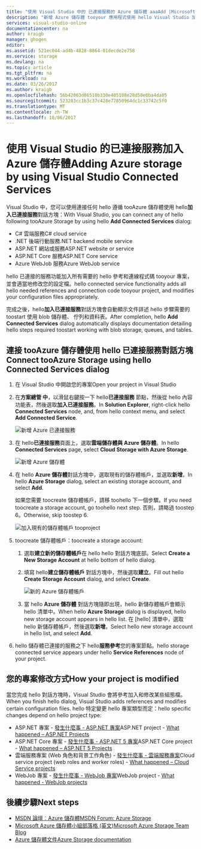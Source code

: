 ```yaml
---
title: "使用 Visual Studio 中的 已連接服務的 Azure 儲存體 aaaAdd |Microsoft 文件"
description: "新增 Azure 儲存體 tooyour 應用程式使用 hello Visual Studio 加入已連接服務對話方塊"
services: visual-studio-online
documentationcenter: na
author: kraigb
manager: ghogen
editor: 
ms.assetid: 521ec044-ad4b-4828-8864-01decde2e758
ms.service: storage
ms.devlang: na
ms.topic: article
ms.tgt_pltfrm: na
ms.workload: na
ms.date: 03/26/2017
ms.author: kraigb
ms.openlocfilehash: 56b42063d86510b330e405108e28d50e6ba4da05
ms.sourcegitcommit: 523283cc1b3c37c428e77850964dc1c33742c5f0
ms.translationtype: MT
ms.contentlocale: zh-TW
ms.lasthandoff: 10/06/2017
---
```

# <a name="adding-azure-storage-by-using-visual-studio-connected-services"></a><span data-ttu-id="a4f04-103">使用 Visual Studio 的已連接服務加入 Azure 儲存體</span><span class="sxs-lookup"><span data-stu-id="a4f04-103">Adding Azure storage by using Visual Studio Connected Services</span></span>
<span data-ttu-id="a4f04-104">Visual Studio 中，您可以使用連接任何 hello 遵循 tooAzure 儲存體使用 hello**加入已連接服務**對話方塊：</span><span class="sxs-lookup"><span data-stu-id="a4f04-104">With Visual Studio, you can connect any of hello following tooAzure Storage by using hello **Add Connected Services** dialog:</span></span>

- <span data-ttu-id="a4f04-105">C# 雲端服務</span><span class="sxs-lookup"><span data-stu-id="a4f04-105">C# cloud service</span></span>
- <span data-ttu-id="a4f04-106">.NET 後端行動服務</span><span class="sxs-lookup"><span data-stu-id="a4f04-106">.NET backend mobile service</span></span>
- <span data-ttu-id="a4f04-107">ASP.NET 網站或服務</span><span class="sxs-lookup"><span data-stu-id="a4f04-107">ASP.NET website or service</span></span>
- <span data-ttu-id="a4f04-108">ASP.NET Core 服務</span><span class="sxs-lookup"><span data-stu-id="a4f04-108">ASP.NET Core service</span></span>
- <span data-ttu-id="a4f04-109">Azure WebJob 服務</span><span class="sxs-lookup"><span data-stu-id="a4f04-109">Azure WebJob service</span></span> 

<span data-ttu-id="a4f04-110">hello 已連接的服務功能加入所有需要的 hello 參考和連線程式碼 tooyour 專案，並會適當地修改您的設定檔。</span><span class="sxs-lookup"><span data-stu-id="a4f04-110">hello connected service functionality adds all hello needed references and connection code tooyour project, and modifies your configuration files appropriately.</span></span> 

<span data-ttu-id="a4f04-111">完成之後，hello**加入已連接服務**對話方塊會自動顯示文件詳述 hello 步驟需要的 toostart 使用 blob 儲存體、 佇列和資料表。</span><span class="sxs-lookup"><span data-stu-id="a4f04-111">After completion, hello **Add Connected Services** dialog automatically displays documentation detailing hello steps required toostart working with blob storage, queues, and tables.</span></span>

## <a name="connect-tooazure-storage-using-hello-connected-services-dialog"></a><span data-ttu-id="a4f04-112">連接 tooAzure 儲存體使用 hello 已連接服務對話方塊</span><span class="sxs-lookup"><span data-stu-id="a4f04-112">Connect tooAzure Storage using hello Connected Services dialog</span></span>
1. <span data-ttu-id="a4f04-113">在 Visual Studio 中開啟您的專案</span><span class="sxs-lookup"><span data-stu-id="a4f04-113">Open your project in Visual Studio</span></span>

1. <span data-ttu-id="a4f04-114">在**方案總管 中**，以滑鼠右鍵按一下 hello**已連接服務** 節點，然後從 hello 內容功能表，然後選取**加入已連接服務**。</span><span class="sxs-lookup"><span data-stu-id="a4f04-114">In **Solution Explorer**, right-click hello **Connected Services** node, and, from hello context menu, and select **Add Connected Service**.</span></span>
   
    ![新增 Azure 已連接服務](./media/vs-azure-tools-connected-services-storage/IC796702.png)

1. <span data-ttu-id="a4f04-116">在 hello**已連接服務**頁面上，選取**雲端儲存體與 Azure 儲存體**。</span><span class="sxs-lookup"><span data-stu-id="a4f04-116">In hello **Connected Services** page, select **Cloud Storage with Azure Storage**.</span></span>
   
    ![新增 Azure 儲存體](./media/vs-azure-tools-connected-services-storage/add-azure-storage.png)

1. <span data-ttu-id="a4f04-118">在 hello **Azure 儲存體**對話方塊中，選取現有的儲存體帳戶，並選取**新增**。</span><span class="sxs-lookup"><span data-stu-id="a4f04-118">In hello **Azure Storage** dialog, select an existing storage account, and select **Add**.</span></span>
   
    <span data-ttu-id="a4f04-119">如果您需要 toocreate 儲存體帳戶，請移 toohello 下一個步驟。</span><span class="sxs-lookup"><span data-stu-id="a4f04-119">If you need toocreate a storage account, go toohello next step.</span></span> <span data-ttu-id="a4f04-120">否則，請略過 toostep 6。</span><span class="sxs-lookup"><span data-stu-id="a4f04-120">Otherwise, skip toostep 6.</span></span>
    
    ![加入現有的儲存體帳戶 tooproject](./media/vs-azure-tools-connected-services-storage/select-azure-storage-account.png)

1. <span data-ttu-id="a4f04-122">toocreate 儲存體帳戶：</span><span class="sxs-lookup"><span data-stu-id="a4f04-122">toocreate a storage account:</span></span> 
   
   1. <span data-ttu-id="a4f04-123">選取**建立新的儲存體帳戶**在 hello hello 對話方塊底部。</span><span class="sxs-lookup"><span data-stu-id="a4f04-123">Select **Create a New Storage Account** at hello bottom of hello dialog.</span></span>

   1. <span data-ttu-id="a4f04-124">填寫 hello**建立儲存體帳戶** 對話方塊中，然後選取**建立**。</span><span class="sxs-lookup"><span data-stu-id="a4f04-124">Fill out hello **Create Storage Account** dialog, and select **Create**.</span></span>
      
       ![新的 Azure 儲存體帳戶](./media/vs-azure-tools-connected-services-storage/create-storage-account.png)
      
   1. <span data-ttu-id="a4f04-126">當 hello **Azure 儲存體** 對話方塊隨即出現，hello 新儲存體帳戶會顯示 hello 清單中。</span><span class="sxs-lookup"><span data-stu-id="a4f04-126">When hello **Azure Storage** dialog is displayed, hello new storage account appears in hello list.</span></span> <span data-ttu-id="a4f04-127">在 [hello] 清單中，選取 hello 新儲存體帳戶，然後選取**新增**。</span><span class="sxs-lookup"><span data-stu-id="a4f04-127">Select hello new storage account in hello list, and select **Add**.</span></span>

1. <span data-ttu-id="a4f04-128">hello 儲存體已連接的服務之下 hello**服務參考**您的專案節點。</span><span class="sxs-lookup"><span data-stu-id="a4f04-128">hello storage connected service appears under hello **Service References** node of your project.</span></span>
   
## <a name="how-your-project-is-modified"></a><span data-ttu-id="a4f04-129">您的專案修改方式</span><span class="sxs-lookup"><span data-stu-id="a4f04-129">How your project is modified</span></span>
<span data-ttu-id="a4f04-130">當您完成 hello 對話方塊時，Visual Studio 會將參考加入和修改某些組態檔。</span><span class="sxs-lookup"><span data-stu-id="a4f04-130">When you finish hello dialog, Visual Studio adds references and modifies certain configuration files.</span></span> <span data-ttu-id="a4f04-131">hello 特定變更 hello 專案類型而定：</span><span class="sxs-lookup"><span data-stu-id="a4f04-131">hello specific changes depend on hello project type:</span></span> 

- <span data-ttu-id="a4f04-132">ASP.NET 專案 - [發生什麼事 - ASP.NET 專案](http://go.microsoft.com/fwlink/p/?LinkId=513126)</span><span class="sxs-lookup"><span data-stu-id="a4f04-132">ASP.NET project - [What happened – ASP.NET Projects](http://go.microsoft.com/fwlink/p/?LinkId=513126)</span></span>
- <span data-ttu-id="a4f04-133">ASP.NET Core 專案 - [發生什麼事 - ASP.NET 5 專案](http://go.microsoft.com/fwlink/p/?LinkId=513124)</span><span class="sxs-lookup"><span data-stu-id="a4f04-133">ASP.NET Core project - [What happened – ASP.NET 5 Projects](http://go.microsoft.com/fwlink/p/?LinkId=513124)</span></span> 
- <span data-ttu-id="a4f04-134">雲端服務專案 (Web 角色和背景工作角色) - [發生什麼事 - 雲端服務專案](http://go.microsoft.com/fwlink/p/?LinkId=516965)</span><span class="sxs-lookup"><span data-stu-id="a4f04-134">Cloud service project (web roles and worker roles) - [What happened – Cloud Service projects](http://go.microsoft.com/fwlink/p/?LinkId=516965)</span></span>
- <span data-ttu-id="a4f04-135">WebJob 專案 - [發生什麼事 - WebJob 專案](visual-studio/vs-storage-webjobs-what-happened.md)</span><span class="sxs-lookup"><span data-stu-id="a4f04-135">WebJob project - [What happened - WebJob projects](visual-studio/vs-storage-webjobs-what-happened.md)</span></span>

## <a name="next-steps"></a><span data-ttu-id="a4f04-136">後續步驟</span><span class="sxs-lookup"><span data-stu-id="a4f04-136">Next steps</span></span>
- [<span data-ttu-id="a4f04-137">MSDN 論壇︰Azure 儲存體</span><span class="sxs-lookup"><span data-stu-id="a4f04-137">MSDN Forum: Azure Storage</span></span>](https://social.msdn.microsoft.com/forums/azure/home?forum=windowsazuredata)
- [<span data-ttu-id="a4f04-138">Microsoft Azure 儲存體小組部落格 (英文)</span><span class="sxs-lookup"><span data-stu-id="a4f04-138">Microsoft Azure Storage Team Blog</span></span>](http://blogs.msdn.com/b/windowsazurestorage/)
- [<span data-ttu-id="a4f04-139">Azure 儲存體文件</span><span class="sxs-lookup"><span data-stu-id="a4f04-139">Azure Storage documentation</span></span>](https://docs.microsoft.com/azure/storage/)
